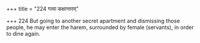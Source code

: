 +++
title = "224 गत्वा कक्षान्तरम्"

+++
224	But going to another secret apartment and dismissing those people, he may enter the harem, surrounded by female (servants), in order to dine again.